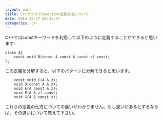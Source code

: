 ```yaml
---
layout: post
title: C++クラスでのconstの定義方法について
date: 2014-12-17 04:41:57
categories: c++
---
```

<!-- {% raw %} -->
<p>C++ではconstキーワードを利用して以下のように定義することができると思います:</p>

<pre><code>class A{
    const void B(const A const &amp; const z) const;
};
</code></pre>

<p>この定義を分解すると、以下のパターンに分解できると思います。</p>

<pre><code>    const void C(A &amp; z);
    void D(const A &amp; z);
    void E(A const &amp; z);
    void F(A &amp; z) const;
    void G(A &amp; const z);
</code></pre>

<p>これらの定義の仕方についての違いがわかりません。もし違いがあるとするならば、その違いについて教えて下さい。</p>
<!-- {% endraw %} -->
